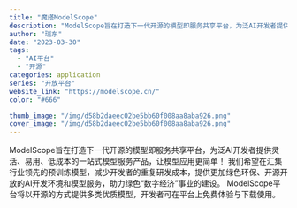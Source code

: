 ```yaml
---
title: "魔搭ModelScope"
description: "ModelScope旨在打造下一代开源的模型即服务共享平台，为泛AI开发者提供灵活、易用、低成本的一站式模型服务产品，让"
author: "瑞东"
date: "2023-03-30"
tags:
  - "AI平台"
  - "开源"
categories: application
series: "开放平台"
website_link: "https://modelscope.cn/"
color: "#666"

thumb_image: "/img/d58b2daeec02be5bb60f008aa8aba926.png"
cover_image: "/img/d58b2daeec02be5bb60f008aa8aba926.png"
---
```


ModelScope旨在打造下一代开源的模型即服务共享平台，为泛AI开发者提供灵活、易用、低成本的一站式模型服务产品，让模型应用更简单！ 我们希望在汇集行业领先的预训练模型，减少开发者的重复研发成本，提供更加绿色环保、开源开放的AI开发环境和模型服务，助力绿色“数字经济”事业的建设。 ModelScope平台将以开源的方式提供多类优质模型，开发者可在平台上免费体验与下载使用。